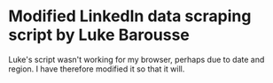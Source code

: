 # Modified LinkedIn data scraping script by Luke Barousse

Luke's script wasn't working for my browser, perhaps due to date and region. I have therefore modified it so that it will.
